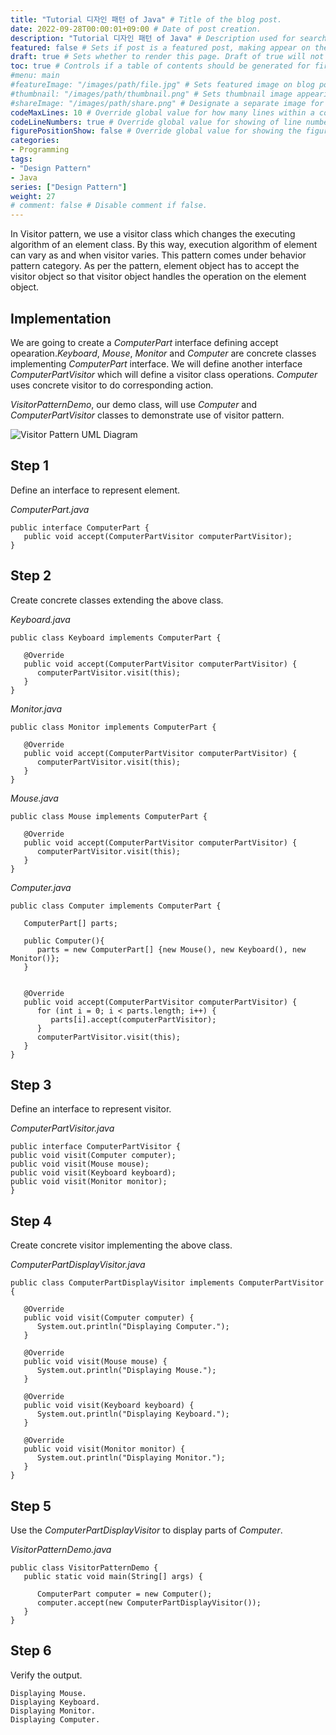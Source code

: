 ```yaml
---
title: "Tutorial 디자인 패턴 of Java" # Title of the blog post.
date: 2022-09-28T00:00:01+09:00 # Date of post creation.
description: "Tutorial 디자인 패턴 of Java" # Description used for search engine.
featured: false # Sets if post is a featured post, making appear on the home page side bar.
draft: true # Sets whether to render this page. Draft of true will not be rendered.
toc: true # Controls if a table of contents should be generated for first-level links automatically.
#menu: main
#featureImage: "/images/path/file.jpg" # Sets featured image on blog post.
#thumbnail: "/images/path/thumbnail.png" # Sets thumbnail image appearing inside card on homepage.
#shareImage: "/images/path/share.png" # Designate a separate image for social media sharing.
codeMaxLines: 10 # Override global value for how many lines within a code block before auto-collapsing.
codeLineNumbers: true # Override global value for showing of line numbers within code block.
figurePositionShow: false # Override global value for showing the figure label.
categories:
- Programming
tags:
- "Design Pattern"
- Java
series: ["Design Pattern"]
weight: 27
# comment: false # Disable comment if false.
---
```


  

In Visitor pattern, we use a visitor class which changes the executing algorithm of an element class. By this way, execution algorithm of element can vary as and when visitor varies. This pattern comes under behavior pattern category. As per the pattern, element object has to accept the visitor object so that visitor object handles the operation on the element object.

## Implementation

We are going to create a _ComputerPart_ interface defining accept opearation._Keyboard_, _Mouse_, _Monitor_ and _Computer_ are concrete classes implementing _ComputerPart_ interface. We will define another interface _ComputerPartVisitor_ which will define a visitor class operations. _Computer_ uses concrete visitor to do corresponding action.

_VisitorPatternDemo_, our demo class, will use _Computer_ and _ComputerPartVisitor_ classes to demonstrate use of visitor pattern.

![Visitor Pattern UML Diagram](https://www.tutorialspoint.com/design_pattern/images/visitor_pattern_uml_diagram.jpg)

## Step 1

Define an interface to represent element.

_ComputerPart.java_

```
public interface ComputerPart {
   public void accept(ComputerPartVisitor computerPartVisitor);
}
```

## Step 2

Create concrete classes extending the above class.

_Keyboard.java_

```
public class Keyboard implements ComputerPart {

   @Override
   public void accept(ComputerPartVisitor computerPartVisitor) {
      computerPartVisitor.visit(this);
   }
}
```

_Monitor.java_

```
public class Monitor implements ComputerPart {

   @Override
   public void accept(ComputerPartVisitor computerPartVisitor) {
      computerPartVisitor.visit(this);
   }
}
```

_Mouse.java_

```
public class Mouse implements ComputerPart {

   @Override
   public void accept(ComputerPartVisitor computerPartVisitor) {
      computerPartVisitor.visit(this);
   }
}
```

_Computer.java_

```
public class Computer implements ComputerPart {

   ComputerPart[] parts;

   public Computer(){
      parts = new ComputerPart[] {new Mouse(), new Keyboard(), new Monitor()};
   } 


   @Override
   public void accept(ComputerPartVisitor computerPartVisitor) {
      for (int i = 0; i < parts.length; i++) {
         parts[i].accept(computerPartVisitor);
      }
      computerPartVisitor.visit(this);
   }
}
```

## Step 3

Define an interface to represent visitor.

_ComputerPartVisitor.java_

```
public interface ComputerPartVisitor {
public void visit(Computer computer);
public void visit(Mouse mouse);
public void visit(Keyboard keyboard);
public void visit(Monitor monitor);
}
```

## Step 4

Create concrete visitor implementing the above class.

_ComputerPartDisplayVisitor.java_

```
public class ComputerPartDisplayVisitor implements ComputerPartVisitor {

   @Override
   public void visit(Computer computer) {
      System.out.println("Displaying Computer.");
   }

   @Override
   public void visit(Mouse mouse) {
      System.out.println("Displaying Mouse.");
   }

   @Override
   public void visit(Keyboard keyboard) {
      System.out.println("Displaying Keyboard.");
   }

   @Override
   public void visit(Monitor monitor) {
      System.out.println("Displaying Monitor.");
   }
}
```

## Step 5

Use the _ComputerPartDisplayVisitor_ to display parts of _Computer_.

_VisitorPatternDemo.java_

```
public class VisitorPatternDemo {
   public static void main(String[] args) {

      ComputerPart computer = new Computer();
      computer.accept(new ComputerPartDisplayVisitor());
   }
}
```

## Step 6

Verify the output.

```
Displaying Mouse.
Displaying Keyboard.
Displaying Monitor.
Displaying Computer.

```
